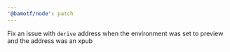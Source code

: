 ```yaml
---
'@bamotf/node': patch
---
```


Fix an issue with `derive` address when the environment was set to preview and
the address was an xpub
